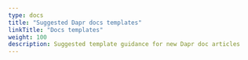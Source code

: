 ```yaml
---
type: docs
title: "Suggested Dapr docs templates"
linkTitle: "Docs templates"
weight: 100
description: Suggested template guidance for new Dapr doc articles
---
```


